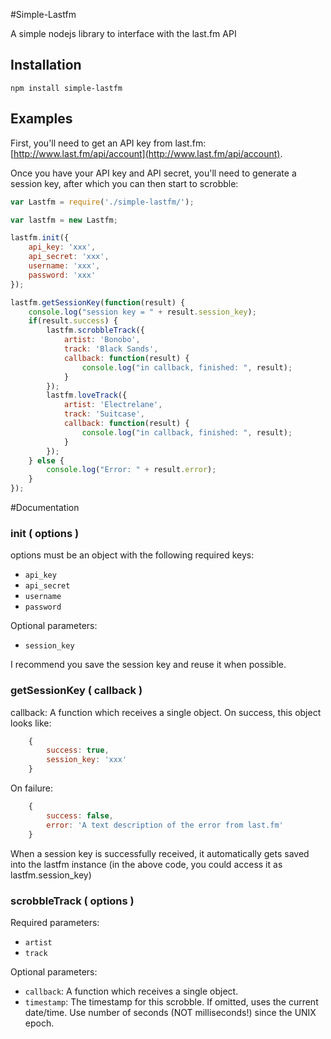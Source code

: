 #Simple-Lastfm

A simple nodejs library to interface with the last.fm API

## Installation
    npm install simple-lastfm

## Examples

First, you'll need to get an API key from last.fm: [http://www.last.fm/api/account](http://www.last.fm/api/account).

Once you have your API key and API secret, you'll need to generate a session key, after which you can then start to scrobble:

```js
var Lastfm = require('./simple-lastfm/');

var lastfm = new Lastfm;

lastfm.init({
	api_key: 'xxx',
	api_secret: 'xxx',
	username: 'xxx',
	password: 'xxx'
});

lastfm.getSessionKey(function(result) {
	console.log("session key = " + result.session_key);
	if(result.success) {
		lastfm.scrobbleTrack({
			artist: 'Bonobo',
			track: 'Black Sands',
			callback: function(result) {
				console.log("in callback, finished: ", result);
			}
		});
		lastfm.loveTrack({
			artist: 'Electrelane',
			track: 'Suitcase',
			callback: function(result) {
				console.log("in callback, finished: ", result);
			}
		});
	} else {
		console.log("Error: " + result.error);
	}
});
```

#Documentation

### init ( options )
options must be an object with the following required keys:

* `api_key`
* `api_secret`
* `username`
* `password`

Optional parameters:

* `session_key`

I recommend you save the session key and reuse it when possible.

### getSessionKey ( callback )
callback: A function which receives a single object. On success, this object looks like:

```js
	{
		success: true,
		session_key: 'xxx'
	}
```

On failure:

```js
	{
		success: false,
		error: 'A text description of the error from last.fm'
	}
```

When a session key is successfully received, it automatically gets saved into the lastfm instance (in the above code, you could access it as lastfm.session_key)


### scrobbleTrack ( options )
Required parameters:

* `artist`
* `track`

Optional parameters:

* `callback`: A function which receives a single object. 
* `timestamp`: The timestamp for this scrobble. If omitted, uses the current date/time. Use number of seconds (NOT milliseconds!) since the UNIX epoch.

